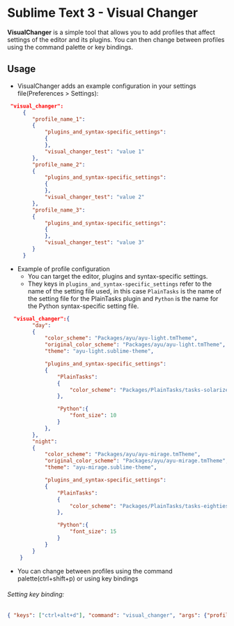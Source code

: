 # Sublime Text 3 - Visual Changer
**VisualChanger** is a simple tool that allows you to add profiles that affect settings of the editor and its plugins. 
You can then change between profiles using the command palette or key bindings.


## Usage

*  VisualChanger adds an example configuration in your settings file(Preferences > Settings):

```json
 "visual_changer":
     {
        "profile_name_1":
        {
            "plugins_and_syntax-specific_settings":
            {
            },
            "visual_changer_test": "value 1"
        },
        "profile_name_2":
        {
            "plugins_and_syntax-specific_settings":
            {
            },
            "visual_changer_test": "value 2"
        },
        "profile_name_3":
        {
            "plugins_and_syntax-specific_settings":
            {
            },
            "visual_changer_test": "value 3"
        }
     }


```
* Example of profile configuration
  - You can target the editor, plugins and syntax-specific settings.
  - They keys in `plugins_and_syntax-specific_settings` refer to the name of the setting file used, in this case `PlainTasks` is the name of the setting file for the PlainTasks plugin and `Python` is the name for the Python syntax-specific setting file.

```json
  "visual_changer":{
        "day":
        {
            "color_scheme": "Packages/ayu/ayu-light.tmTheme",
            "original_color_scheme": "Packages/ayu/ayu-light.tmTheme",
            "theme": "ayu-light.sublime-theme",

            "plugins_and_syntax-specific_settings":
            {
                "PlainTasks":
                {
                    "color_scheme": "Packages/PlainTasks/tasks-solarized-light.hidden-tmTheme"
                },

                "Python":{
                    "font_size": 10
                }
            },
        },
        "night":
        {
            "color_scheme": "Packages/ayu/ayu-mirage.tmTheme",
            "original_color_scheme": "Packages/ayu/ayu-mirage.tmTheme",
            "theme": "ayu-mirage.sublime-theme",

            "plugins_and_syntax-specific_settings":
            {
                "PlainTasks":
                {
                    "color_scheme": "Packages/PlainTasks/tasks-eighties-colored.hidden-tmTheme"
                },

                "Python":{
                    "font_size": 15
                }
            }
        }
    }

 ```
 
 * You can change between profiles using the command palette(ctrl+shift+p) or using key bindings
 
 ###### Setting key binding:
 ```json
 { "keys": ["ctrl+alt+d"], "command": "visual_changer", "args": {"profile_chosen": "day"} }
 ```
 

 
